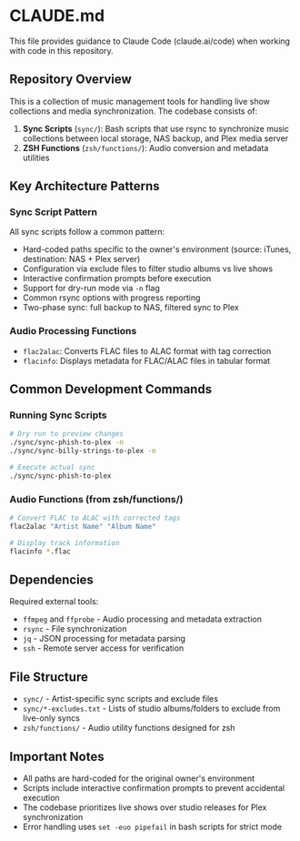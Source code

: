 # CLAUDE.md

This file provides guidance to Claude Code (claude.ai/code) when working with code in this repository.

## Repository Overview

This is a collection of music management tools for handling live show collections and media synchronization. The codebase consists of:

1. **Sync Scripts** (`sync/`): Bash scripts that use rsync to synchronize music collections between local storage, NAS backup, and Plex media server
2. **ZSH Functions** (`zsh/functions/`): Audio conversion and metadata utilities

## Key Architecture Patterns

### Sync Script Pattern
All sync scripts follow a common pattern:
- Hard-coded paths specific to the owner's environment (source: iTunes, destination: NAS + Plex server)
- Configuration via exclude files to filter studio albums vs live shows
- Interactive confirmation prompts before execution
- Support for dry-run mode via `-n` flag
- Common rsync options with progress reporting
- Two-phase sync: full backup to NAS, filtered sync to Plex

### Audio Processing Functions
- `flac2alac`: Converts FLAC files to ALAC format with tag correction
- `flacinfo`: Displays metadata for FLAC/ALAC files in tabular format

## Common Development Commands

### Running Sync Scripts
```bash
# Dry run to preview changes
./sync/sync-phish-to-plex -n
./sync/sync-billy-strings-to-plex -n

# Execute actual sync
./sync/sync-phish-to-plex
```

### Audio Functions (from zsh/functions/)
```bash
# Convert FLAC to ALAC with corrected tags
flac2alac "Artist Name" "Album Name"

# Display track information
flacinfo *.flac
```

## Dependencies

Required external tools:
- `ffmpeg` and `ffprobe` - Audio processing and metadata extraction
- `rsync` - File synchronization
- `jq` - JSON processing for metadata parsing
- `ssh` - Remote server access for verification

## File Structure

- `sync/` - Artist-specific sync scripts and exclude files
- `sync/*-excludes.txt` - Lists of studio albums/folders to exclude from live-only syncs
- `zsh/functions/` - Audio utility functions designed for zsh

## Important Notes

- All paths are hard-coded for the original owner's environment
- Scripts include interactive confirmation prompts to prevent accidental execution
- The codebase prioritizes live shows over studio releases for Plex synchronization
- Error handling uses `set -euo pipefail` in bash scripts for strict mode